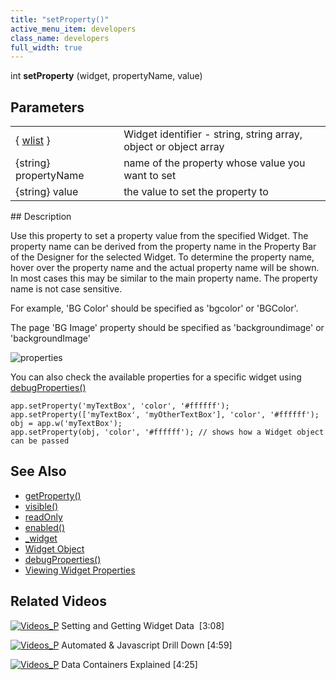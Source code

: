 ```yaml
---
title: "setProperty()"
active_menu_item: developers
class_name: developers
full_width: true
---
```



int **setProperty** (widget, propertyName, value)

## Parameters

<table>
<tr>
<td width="175">
  { <a href="/developers/documentation/scripting-apis/client-api/objects-titbits/widget-list-parameters">wlist</a> }

</td>
<td width="14">
</td>
<td width="691">
Widget identifier - string, string array, object or object array

</td>
</tr>
<tr>
<td width="175">
{string} propertyName

</td>
<td width="14">
</td>
<td width="691">
name of the property whose value you want to set

</td>
</tr>
<tr>
<td width="175">
{string} value

</td>
<td width="14">
</td>
<td width="691">
the value to set the property to

</td>
</tr>
</table>
## Description

Use this property to set a property value from the specified Widget. The property name can be derived from the property name in the Property Bar of the Designer for the selected Widget. To determine the property name, hover over the property name and the actual property name will be shown. In most cases this may be similar to the main property name. The property name is not case sensitive.

For example, 'BG Color' should be specified as 'bgcolor' or 'BGColor'.

The page 'BG Image' property should be specified as 'backgroundimage' or 'backgroundImage'

![properties](/img/docs/properties.png)

You can also check the available properties for a specific widget using [debugProperties()](/developers/documentation/scripting-apis/client-api/app-functions/debugproperties)

    app.setProperty('myTextBox', 'color', '#ffffff');
    app.setProperty(['myTextBox', 'myOtherTextBox'], 'color', '#ffffff');
    obj = app.w('myTextBox');
    app.setProperty(obj, 'color', '#ffffff'); // shows how a Widget object can be passed
   

## See Also

 - [getProperty()](/developers/documentation/scripting-apis/client-api/widget-functions/getproperty)
 - [visible()](/developers/documentation/scripting-apis/client-api/widget-data-state-manipulation/visible)
 - [readOnly](/developers/documentation/scripting-apis/client-api/widget-data-state-manipulation/readonly)
 - [enabled()](/developers/documentation/scripting-apis/client-api/widget-data-state-manipulation/enabled)
 - [\_widget](/developers/documentation/scripting-apis/client-api/objects-titbits/ref-widget)
 - [Widget Object](/developers/documentation/scripting-apis/client-api/objects-titbits/widget-object)
 - [debugProperties()](/developers/documentation/scripting-apis/client-api/app-functions/debugproperties)
 - [Viewing Widget Properties](/developers/documentation/scripting-apis/client-scripting-overview/debugging-ac-scripts/viewing-widget-properties)

## Related Videos

[![Videos\_P](/img/docs/videos_p.png)](http://www.youtube.com/v/VTypeamWf5E?autoplay=1&hd=1&fs=1&showsearch=0&rel=0&) Setting and Getting Widget Data  [3:08]

[![Videos\_P](/img/docs/videos_p.png)](http://www.youtube.com/v/t-MozAiRF0Q?autoplay=1&hd=1&fs=1&showsearch=0&rel=0&) Automated & Javascript Drill Down [4:59]

[![Videos\_P](/img/docs/videos_p.png)](http://www.youtube.com/v/TrfVkAavkOQ?autoplay=1&hd=1&fs=1&showsearch=0&rel=0&) Data Containers Explained [4:25]
